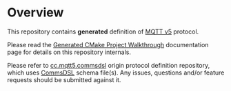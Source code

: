 # Overview
This repository contains **generated** definition of 
[MQTT v5](http://docs.oasis-open.org/mqtt/mqtt/v5.0/cs02/mqtt-v5.0-cs02.html)
protocol. 

Please read the
[Generated CMake Project Walkthrough](https://github.com/arobenko/commsdsl/blob/master/doc/GeneratedProjectWalkthrough.md)
documentation page for details on this repository internals.

Please refer to [cc.mqtt5.commsdsl](https://github.com/arobenko/cc.mqtt5.commsdsl)
origin protocol definition repository, which uses
[CommsDSL](https://github.com/arobenko/CommsDSL-Specification) schema 
file(s). Any issues, questions and/or feature requests
should be submitted against it.
